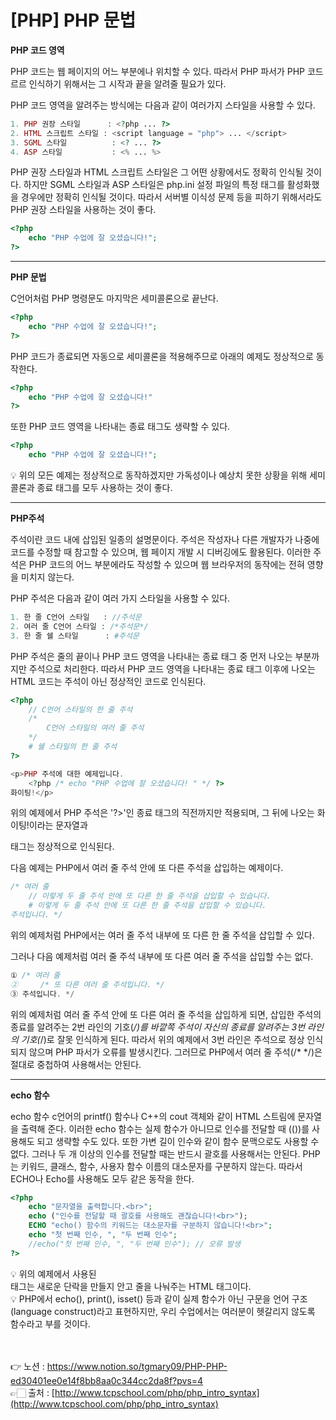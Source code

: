 # [PHP] PHP 문법

**PHP 코드 영역**

PHP 코드는 웹 페이지의 어느 부분에나 위치할 수 있다.
따라서 PHP 파서가 PHP 코드르르 인식하기 위해서는 그 시작과 끝을 알려줄 필요가 있다.

PHP 코드 영역을 알려주는 방식에는 다음과 같이 여러가지 스타일을 사용할 수 있다.

```php
1. PHP 권장 스타일      : <?php ... ?>
2. HTML 스크립트 스타일 : <script language = "php"> ... </script>
3. SGML 스타일          : <? ... ?>
4. ASP 스타일           : <% ... %>
```

PHP 권장 스타일과 HTML 스크립트 스타일은 그 어떤 상황에서도 정확히 인식될 것이다. 
하지만 SGML 스타일과 ASP 스타일은 php.ini 설정 파일의 특정 태그를 활성화했을 경우에만 정확히 인식될 것이다.
따라서 서버별 이식성 문제 등을 피하기 위해서라도 PHP  권장 스타일을 사용하는 것이 좋다.

```php
<?php
    echo "PHP 수업에 잘 오셨습니다!";
?>
```

---

**PHP 문법**

C언어처럼 PHP 명령문도 마지막은 세미콜론으로 끝난다.

```php
<?php
    echo "PHP 수업에 잘 오셨습니다!";
?>
```

PHP 코드가 종료되면 자동으로 세미콜론을 적용해주므로 아래의 예제도 정상적으로 동작한다.

```php
<?php
    echo "PHP 수업에 잘 오셨습니다!"
?>
```

또한 PHP 코드 영역을 나타내는 종료 태그도 생략할 수 있다.

```php
<?php
    echo "PHP 수업에 잘 오셨습니다!";
```

<aside>
💡 위의 모든 예제는 정상적으로 동작하겠지만 가독성이나 예상치 못한 상황을 위해 세미콜론과 종료 태그를 모두 사용하는 것이 좋다.

</aside>

---

**PHP주석**

주석이란 코드 내에 삽입된 일종의 설명문이다.
주석은 작성자나 다른 개발자가 나중에 코드를 수정할 때 참고할 수 있으며, 
웹 페이지 개발 시 디버깅에도 활용된다.
이러한 주석은 PHP 코드의 어느 부분에라도 작성할 수 있으며 웹 브라우저의 동작에는 전혀 영향을 미치지 않는다.

PHP 주석은 다음과 같이 여러 가지 스타일을 사용할 수 있다.

```php
1. 한 줄 C언어 스타일   : //주석문
2. 여러 줄 C언어 스타일 : /*주석문*/
3. 한 줄 쉘 스타일      : #주석문
```

PHP 주석은 줄의 끝이나 PHP 코드 영역을 나타내는 종료 태그 중 먼저 나오는 부분까지만 주석으로 처리한다.
따라서 PHP 코드 영역을 나타내는 종료 태그 이후에 나오는 HTML 코드는 주석이 아닌 정상적인 
코드로 인식된다.

```php
<?php
    // C언어 스타일의 한 줄 주석
    /*
        C언어 스타일의 여러 줄 주석
    */
    # 쉘 스타일의 한 줄 주석
?>

<p>PHP 주석에 대한 예제입니다.
    <?php /* echo "PHP 수업에 잘 오셨습니다! " */ ?>
화이팅!</p>
```

위의 예제에서 PHP 주석은 '?>'인 종료 태그의 직전까지만 적용되며, 그 뒤에 나오는 화이팅!이라는 문자열과 </p> 태그는 정상적으로 인식된다.

다음 예제는 PHP에서 여러 줄 주석 안에 또 다른 주석을 삽입하는 예제이다.

```php
/* 여러 줄
    // 이렇게 두 줄 주석 안에 또 다른 한 줄 주석을 삽입할 수 있습니다.
    # 이렇게 두 줄 주석 안에 또 다른 한 줄 주석을 삽입할 수 있습니다.
주석입니다. */
```

위의 예제처럼 PHP에서는 여러 줄 주석 내부에 또 다른 한 줄 주석을 삽입할 수 있다.

그러나 다음 예제처럼 여러 줄 주석 내부에 또 다른 여러 줄 주석을 삽입할 수는 없다.

```php
① /* 여러 줄
②     /* 또 다른 여러 줄 주석입니다. */
③ 주석입니다. */
```

위의 예제처럼 여러 줄 주석 안에 또 다른 여러 줄 주석을 삽입하게 되면, 삽입한 주석의 종료를 알려주는 2번 라인의 기호(*/)를 바깥쪽 주석이 자신의 종료를 알려주는 3번 라인의 기호(*/)로 잘못 인식하게 된다.
따라서 위의 예제에서 3번 라인은 주석으로 정상 인식되지 않으며 PHP 파서가 오류를 발생시킨다.
그러므로 PHP에서 여러 줄 주석(/* */)은 절대로 중첩하여 사용해서는 안된다.

---

**echo 함수**

echo 함수 c언어의 printf() 함수나 C++의 cout 객체와 같이 HTML 스트림에 문자열을 출력해 준다.
이러한 echo 함수는 실제 함수가 아니므로 인수를 전달할 때 (())를 사용해도 되고 생략할 수도 있다.
또한 가변 길이 인수와 같이 함수 문맥으로도 사용할 수 없다. 그러나 두 개 이상의 인수를 전달할 때는 반드시 괄호를 사용해서는 안된다.
PHP는 키워드, 클래스, 함수, 사용자 함수 이름의 대소문자를 구분하지 않는다. 따라서 ECHO나 Echo를 사용해도 모두 같은 동작을 한다.

```php
<?php
    echo "문자열을 출력합니다.<br>";
    echo ("인수를 전달할 때 괄호를 사용해도 괜찮습니다!<br>");
    ECHO "echo() 함수의 키워드는 대소문자를 구분하지 않습니다!<br>";
    echo "첫 번째 인수, ", "두 번째 인수";
    //echo("첫 번째 인수, ", "두 번째 인수"); // 오류 발생
?>
```

<aside>
💡 위의 예제에서 사용된 <br>태그는 새로운 단락을 만들지 안고 줄을 나눠주는 HTML 태그이다.

</aside>

<aside>
💡 PHP에서 echo(), print(), isset() 등과 같이 실제 함수가 아닌 구문을 언어 구조(language construct)라고 표현하지만, 우리 수업에서는 여러분이 헷갈리지 않도록 함수라고 부를 것이다.

</aside>

<br><br>
👉 노션 : https://www.notion.so/tgmary09/PHP-PHP-ed30401ee0e14f8bb8aa0c344cc2da8f?pvs=4
<br>
👉🏻 출처 : [http://www.tcpschool.com/php/php_intro_syntax](http://www.tcpschool.com/php/php_intro_syntax)
